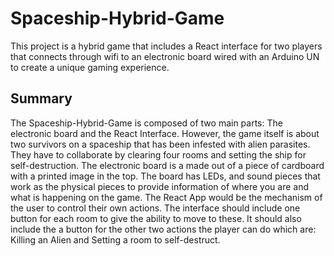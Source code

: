 # Spaceship-Hybrid-Game

This project is a hybrid game that includes a React interface for two players that connects through wifi to an electronic board wired with an Arduino UN to create a unique gaming experience.

## Summary

The Spaceship-Hybrid-Game is composed of two main parts: The electronic board and the React Interface. However, the game itself is about two survivors on a spaceship that has been infested with alien parasites. They have to collaborate by clearing four rooms and setting the ship for self-destruction. The electronic board is a made out of a piece of cardboard with a printed image in the top. The board has LEDs, and sound pieces that work as the physical pieces to provide information of where you are and what is happening on the game. The React App would be the mechanism of the user to control their own actions. The interface should include one button for each room to give the ability to move to these. It should also include the a button for the other two actions the player can do which are: Killing an Alien and Setting a room to self-destruct.
